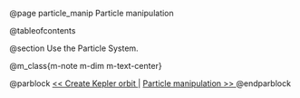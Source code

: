 
@page particle_manip Particle manipulation

@tableofcontents

@section Use the Particle System.





 

@m_class{m-note m-dim m-text-center}

@parblock
  <a href="create_kepler.html"> << Create Kepler orbit </a> | <a href="particle_manip.html"> Particle manipulation >> </a> 
@endparblock
